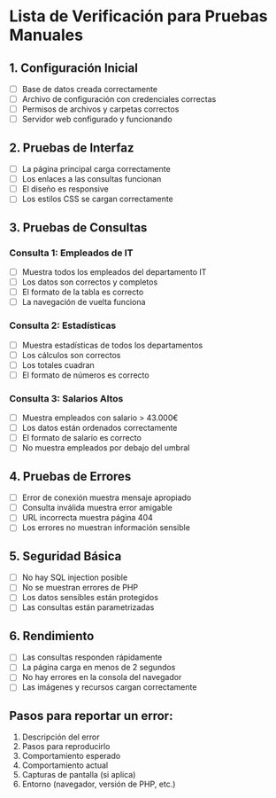 # Lista de Verificación para Pruebas Manuales

## 1. Configuración Inicial
- [ ] Base de datos creada correctamente
- [ ] Archivo de configuración con credenciales correctas
- [ ] Permisos de archivos y carpetas correctos
- [ ] Servidor web configurado y funcionando

## 2. Pruebas de Interfaz
- [ ] La página principal carga correctamente
- [ ] Los enlaces a las consultas funcionan
- [ ] El diseño es responsive
- [ ] Los estilos CSS se cargan correctamente

## 3. Pruebas de Consultas
### Consulta 1: Empleados de IT
- [ ] Muestra todos los empleados del departamento IT
- [ ] Los datos son correctos y completos
- [ ] El formato de la tabla es correcto
- [ ] La navegación de vuelta funciona

### Consulta 2: Estadísticas
- [ ] Muestra estadísticas de todos los departamentos
- [ ] Los cálculos son correctos
- [ ] Los totales cuadran
- [ ] El formato de números es correcto

### Consulta 3: Salarios Altos
- [ ] Muestra empleados con salario > 43.000€
- [ ] Los datos están ordenados correctamente
- [ ] El formato de salario es correcto
- [ ] No muestra empleados por debajo del umbral

## 4. Pruebas de Errores
- [ ] Error de conexión muestra mensaje apropiado
- [ ] Consulta inválida muestra error amigable
- [ ] URL incorrecta muestra página 404
- [ ] Los errores no muestran información sensible

## 5. Seguridad Básica
- [ ] No hay SQL injection posible
- [ ] No se muestran errores de PHP
- [ ] Los datos sensibles están protegidos
- [ ] Las consultas están parametrizadas

## 6. Rendimiento
- [ ] Las consultas responden rápidamente
- [ ] La página carga en menos de 2 segundos
- [ ] No hay errores en la consola del navegador
- [ ] Las imágenes y recursos cargan correctamente

## Pasos para reportar un error:
1. Descripción del error
2. Pasos para reproducirlo
3. Comportamiento esperado
4. Comportamiento actual
5. Capturas de pantalla (si aplica)
6. Entorno (navegador, versión de PHP, etc.)